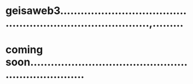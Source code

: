 # geisaweb3...............................................................................,.........
# coming soon.....................................................................
